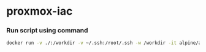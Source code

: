 # proxmox-iac

### Run script using command

```sh
docker run -v ./:/workdir -v ~/.ssh:/root/.ssh -w /workdir -it alpine/ansible:2.18.1 ansible-playbook -i inventory.yaml -k -u root playbook-post-install.yaml
```
